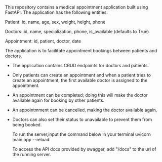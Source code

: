 This repository contains a medical appointment application built using FastAPI. The application has the following entities:

Patient: id, name, age, sex, weight, height, phone

Doctors: id, name, specialization, phone, is_available (defaults to True)

Appointment: id, patient, doctor, date

The application is to facilitate appointment bookings between patients and doctors.
- The application contains CRUD endpoints for doctors and patients. 
- Only patients can create an appointment and when a patient tries to create an appointment, the first available doctor is assigned to the appointment.
- An appointment can be completed; doing this will make the doctor available again for booking by other patients.
- An appointmment can be cancelled, making the doctor available again.
- Doctors can also set their status to unavailable to prevent them from being booked.

  To run the server,input the command below in your terminal
  uvicorn main:app --reload

  To access the API docs provided by swagger, add "/docs" to the url of the running server.
